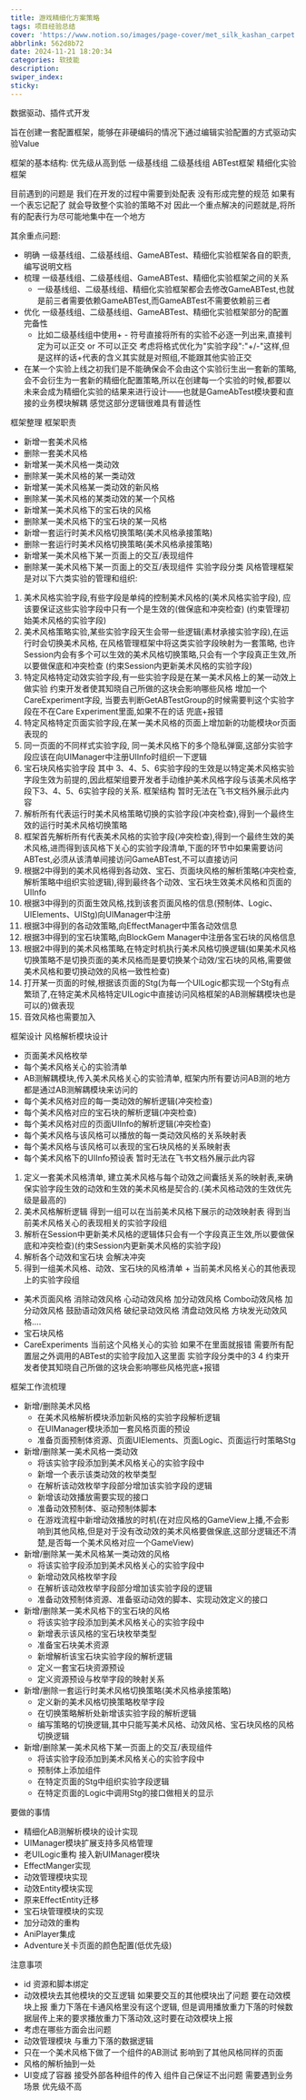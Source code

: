 ```yaml
---
title: 游戏精细化方案策略
tags: 项目经验总结
cover: 'https://www.notion.so/images/page-cover/met_silk_kashan_carpet.jpg'
abbrlink: 562d8b72
date: 2024-11-21 18:20:34
categories: 软技能
description:
swiper_index:
sticky:
---
```


数据驱动、插件式开发

旨在创建一套配置框架，能够在非硬编码的情况下通过编辑实验配置的方式驱动实验Value

框架的基本结构: 优先级从高到低 
一级基线组
二级基线组
ABTest框架
精细化实验框架

目前遇到的问题是 我们在开发的过程中需要到处配表 没有形成完整的规范 如果有一个表忘记配了 就会导致整个实验的策略不对 因此一个重点解决的问题就是,将所有的配表行为尽可能地集中在一个地方

其余重点问题:
- 明确 一级基线组、二级基线组、GameABTest、精细化实验框架各自的职责,编写说明文档
- 梳理 一级基线组、二级基线组、GameABTest、精细化实验框架之间的关系
  - 一级基线组、二级基线组、精细化实验框架都会去修改GameABTest,也就是前三者需要依赖GameABTest,而GameABTest不需要依赖前三者
- 优化 一级基线组、二级基线组、GameABTest、精细化实验框架部分的配置完备性
  - 比如二级基线组中使用+ - 符号直接将所有的实验不必逐一列出来,直接判定为可以正交 or 不可以正交 考虑将格式优化为"实验字段":"+/-"这样,但是这样的话+代表的含义其实就是对照组,不能跟其他实验正交
- 在某一个实验上线之初我们是不能确保会不会由这个实验衍生出一套新的策略,会不会衍生为一套新的精细化配置策略,所以在创建每一个实验的时候,都要以未来会成为精细化实验的结果来进行设计——也就是GameAbTest模块要和直接的业务模块解耦 感觉这部分逻辑很难具有普适性


框架整理
框架职责
- 新增一套美术风格 
- 删除一套美术风格
- 新增某一美术风格一类动效
- 删除某一美术风格的某一类动效
- 新增某一美术风格某一类动效的新风格
- 删除某一美术风格的某类动效的某一个风格
- 新增某一美术风格下的宝石块的风格 
- 删除某一美术风格下的宝石块的某一风格
- 新增一套运行时美术风格切换策略(美术风格承接策略)
- 删除一套运行时美术风格切换策略(美术风格承接策略)
- 新增某一美术风格下某一页面上的交互/表现组件
- 删除某一美术风格下某一页面上的交互/表现组件
实验字段分类
风格管理框架是对以下六类实验的管理和组织:
1. 美术风格实验字段,有些字段是单纯的控制美术风格的(美术风格实验字段), 应该要保证这些实验字段中只有一个是生效的(做保底和冲突检查) (约束管理初始美术风格的实验字段)
2. 美术风格策略实验,某些实验字段天生会带一些逻辑(素材承接实验字段),在运行时会切换美术风格, 在风格管理框架中将这类实验字段映射为一套策略, 也许Session内会有多个可以生效的美术风格切换策略,只会有一个字段真正生效,所以要做保底和冲突检查 (约束Session内更新美术风格的实验字段)
3. 特定风格特定动效实验字段,有一些实验字段是在某一美术风格上的某一动效上做实验 约束开发者使其知晓自己所做的这块会影响哪些风格 增加一个CareExperiment字段, 当要去判断GetABTestGroup的时候需要判这个实验字段在不在Care Experiment里面,如果不在的话 兜底+报错
4. 特定风格特定页面实验字段,在某一美术风格的页面上增加新的功能模块or页面表现的 
5. 同一页面的不同样式实验字段, 同一美术风格下的多个隐私弹窗,这部分实验字段应该在向UIManager中注册UIInfo时组织一下逻辑
6. 宝石块风格实验字段
其中 3、4、5、6实验字段的生效是以特定美术风格实验字段生效为前提的,因此框架组要开发者手动维护美术风格字段与该美术风格字段下3、4、5、6实验字段的关系.
框架结构
暂时无法在飞书文档外展示此内容
1. 解析所有代表运行时美术风格策略切换的实验字段(冲突检查),得到一个最终生效的运行时美术风格切换策略
2. 框架首先解析所有代表美术风格的实验字段(冲突检查),得到一个最终生效的美术风格,进而得到该风格下关心的实验字段清单,下面的环节中如果需要访问ABTest,必须从该清单间接访问GameABTest,不可以直接访问
3. 根据2中得到的美术风格得到各动效、宝石、页面块风格的解析策略(冲突检查,解析策略中组织实验逻辑),得到最终各个动效、宝石块生效美术风格和页面的UIInfo
4. 根据3中得到的页面生效风格,找到该套页面风格的信息(预制体、Logic、UIElements、UIStg)向UIManager中注册
5. 根据3中得到的各动效策略,向EffectManager中策各动效信息
6. 根据3中得到的宝石块策略,向BlockGem Manager中注册各宝石块的风格信息
7. 根据2中得到的美术风格策略,在特定时机执行美术风格切换逻辑(如果美术风格切换策略不是切换页面的美术风格而是要切换某个动效/宝石块的风格,需要做美术风格和要切换动效的风格一致性检查)
8. 打开某一页面的时候,根据该页面的Stg(为每一个UILogic都实现一个Stg有点繁琐了,在特定美术风格特定UILogic中直接访问风格框架的AB测解耦模块也是可以的)做表现
9. 音效风格也需要加入

框架设计
风格解析模块设计
- 页面美术风格枚举
- 每个美术风格关心的实验清单
- AB测解耦模块,传入美术风格关心的实验清单, 框架内所有要访问AB测的地方都是通过AB测解耦模块来访问的
- 每个美术风格对应的每一类动效的解析逻辑(冲突检查)
- 每个美术风格对应的宝石块的解析逻辑(冲突检查)
- 每个美术风格对应的页面UIInfo的解析逻辑(冲突检查)
- 每个美术风格与该风格可以播放的每一类动效风格的关系映射表
- 每个美术风格与该风格可以表现的宝石块风格的关系映射表
- 每个美术风格下的UIInfo预设表
暂时无法在飞书文档外展示此内容
1. 定义一套美术风格清单,  建立美术风格与每个动效之间囊括关系的映射表,来确保实验字段生效的动效和生效的美术风格是契合的.(美术风格动效的生效优先级是最高的)
2. 美术风格解析逻辑 得到一组可以在当前美术风格下展示的动效映射表 得到当前美术风格关心的表现相关的实验字段组
3. 解析在Session中更新美术风格的逻辑体只会有一个字段真正生效,所以要做保底和冲突检查)(约束Session内更新美术风格的实验字段)
4. 解析各个动效和宝石块 会解决冲突
5. 得到一组美术风格、动效、宝石块的风格清单 + 当前美术风格关心的其他表现上的实验字段组
- 美术页面风格 消除动效风格 心动动效风格 加分动效风格 Combo动效风格 加分动效风格 鼓励语动效风格 破纪录动效风格 清盘动效风格 方块发光动效风格....
- 宝石块风格
- CareExperiments 当前这个风格关心的实验 如果不在里面就报错 需要所有配置层之外调用的ABTest的实验字段加入这里面 实验字段分类中的3 4 约束开发者使其知晓自己所做的这块会影响哪些风格兜底+报错

框架工作流梳理
- 新增/删除美术风格 
  - 在美术风格解析模块添加新风格的实验字段解析逻辑
  - 在UIManager模块添加一套风格页面的预设
  - 准备页面预制体资源、页面UIElements、页面Logic、页面运行时策略Stg
- 新增/删除某一美术风格一类动效
  - 将该实验字段添加到美术风格关心的实验字段中
  - 新增一个表示该类动效的枚举类型
  - 在解析该动效枚举字段部分增加该实验字段的逻辑
  - 新增该动效播放需要实现的接口
  - 准备动效预制体、驱动预制体脚本
  - 在游戏流程中新增动效播放的时机(在对应风格的GameView上播,不会影响到其他风格,但是对于没有改动效的美术风格要做保底,这部分逻辑还不清楚,是否每一个美术风格对应一个GameView)
- 新增/删除某一美术风格某一类动效的风格
  - 将该实验字段添加到美术风格关心的实验字段中
  - 新增动效风格枚举字段
  - 在解析该动效枚举字段部分增加该实验字段的逻辑
  - 准备动效预制体资源、准备驱动动效的脚本、实现动效定义的接口
- 新增/删除某一美术风格下的宝石块的风格
  - 将该实验字段添加到美术风格关心的实验字段中
  - 新增表示该风格的宝石块枚举类型
  - 准备宝石块美术资源
  - 新增解析该宝石块实验字段的解析逻辑
  - 定义一套宝石块资源预设
  - 定义资源预设与枚举字段的映射关系
- 新增/删除一套运行时美术风格切换策略(美术风格承接策略)
  - 定义新的美术风格切换策略枚举字段
  - 在切换策略解析处新增该实验字段的解析逻辑
  - 编写策略的切换逻辑,其中只能写美术风格、动效风格、宝石块风格的风格切换逻辑
- 新增/删除某一美术风格下某一页面上的交互/表现组件
  - 将该实验字段添加到美术风格关心的实验字段中
  - 预制体上添加组件
  - 在特定页面的Stg中组织实验字段逻辑
  - 在特定页面的Logic中调用Stg的接口做相关的显示

要做的事情
- 精细化AB测解析模块的设计实现
- UIManager模块扩展支持多风格管理
- 老UILogic重构 接入新UIManager模块
- EffectManger实现
- 动效管理模块实现
- 动效Entity模块实现
- 原来EffectEntity迁移
- 宝石块管理模块的实现
- 加分动效的重构
- AniPlayer集成
- Adventure关卡页面的颜色配置(低优先级)

注意事项
- id  资源和脚本绑定
- 动效模块去其他模块的交互逻辑 如果要交互的其他模块出了问题 要在动效模块上报 重力下落在卡通风格里没有这个逻辑, 但是调用播放重力下落的时候数据层传上来的要求播放重力下落动效,这时要在动效模块上报
- 考虑在哪些方面会出问题
- 动效管理模块 与重力下落的数据逻辑
- 只在一个美术风格下做了一个组件的AB测试 影响到了其他风格同样的页面 
- 风格的解析抽到一处
- UI变成了容器 接受外部各种组件的传入 组件自己保证不出问题 需要遇到业务场景 优先级不高